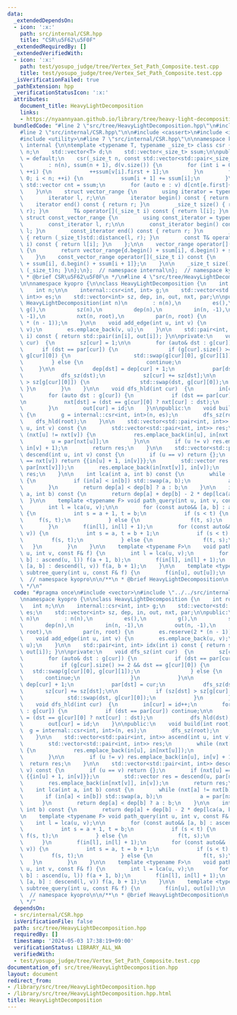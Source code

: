 ```yaml
---
data:
  _extendedDependsOn:
  - icon: ':x:'
    path: src/internal/CSR.hpp
    title: "CSR\u5F62\u5F0F"
  _extendedRequiredBy: []
  _extendedVerifiedWith:
  - icon: ':x:'
    path: test/yosupo_judge/tree/Vertex_Set_Path_Composite.test.cpp
    title: test/yosupo_judge/tree/Vertex_Set_Path_Composite.test.cpp
  _isVerificationFailed: true
  _pathExtension: hpp
  _verificationStatusIcon: ':x:'
  attributes:
    document_title: HeavyLightDecomposition
    links:
    - https://nyaannyaan.github.io/library/tree/heavy-light-decomposition.hpp
  bundledCode: "#line 2 \"src/tree/HeavyLightDecomposition.hpp\"\n#include <vector>\n\
    #line 2 \"src/internal/CSR.hpp\"\n\n#include <cassert>\n#include <iterator>\n\
    #include <utility>\n#line 7 \"src/internal/CSR.hpp\"\n\nnamespace kyopro {\nnamespace\
    \ internal {\n\ntemplate <typename T, typename _size_t> class csr {\n    _size_t\
    \ n;\n    std::vector<T> d;\n    std::vector<_size_t> ssum;\n\npublic:\n    csr()\
    \ = default;\n    csr(_size_t n, const std::vector<std::pair<_size_t, T>>& v)\n\
    \        : n(n), ssum(n + 1), d(v.size()) {\n        for (int i = 0; i < (int)v.size();\
    \ ++i) {\n            ++ssum[v[i].first + 1];\n        }\n        for (int i =\
    \ 0; i < n; ++i) {\n            ssum[i + 1] += ssum[i];\n        }\n\n       \
    \ std::vector cnt = ssum;\n        for (auto e : v) d[cnt[e.first]++] = e.second;\n\
    \    }\n\n    struct vector_range {\n        using iterator = typename std::vector<T>::iterator;\n\
    \        iterator l, r;\n\n        iterator begin() const { return l; }\n    \
    \    iterator end() const { return r; }\n        _size_t size() { return std::distance(l,\
    \ r); }\n        T& operator[](_size_t i) const { return l[i]; }\n    };\n   \
    \ struct const_vector_range {\n        using const_iterator = typename std::vector<T>::const_iterator;\n\
    \        const_iterator l, r;\n\n        const_iterator begin() const { return\
    \ l; }\n        const_iterator end() const { return r; }\n        _size_t size()\
    \ { return (_size_t)std::distance(l, r); }\n        const T& operator[](_size_t\
    \ i) const { return l[i]; }\n    };\n\n    vector_range operator[](_size_t i)\
    \ {\n        return vector_range{d.begin() + ssum[i], d.begin() + ssum[i + 1]};\n\
    \    }\n    const_vector_range operator[](_size_t i) const {\n        return const_vector_range{d.begin()\
    \ + ssum[i], d.begin() + ssum[i + 1]};\n    }\n\n    _size_t size() const { return\
    \ (_size_t)n; }\n};\n};  // namespace internal\n};  // namespace kyopro\n\n/**\n\
    \ * @brief CSR\u5F62\u5F0F\n */\n#line 4 \"src/tree/HeavyLightDecomposition.hpp\"\
    \n\nnamespace kyopro {\n\nclass HeavyLightDecomposition {\n    int root, id;\n\
    \    int n;\n\n    internal::csr<int, int> g;\n    std::vector<std::pair<int,\
    \ int>> es;\n    std::vector<int> sz, dep, in, out, nxt, par;\n\npublic:\n   \
    \ HeavyLightDecomposition(int n)\n        : n(n),\n          es(),\n         \
    \ g(),\n          sz(n),\n          dep(n),\n          in(n, -1),\n          out(n,\
    \ -1),\n          nxt(n, root),\n          par(n, root) {\n        es.reserve(2\
    \ * (n - 1));\n    }\n\n    void add_edge(int u, int v) {\n        es.emplace_back(u,\
    \ v);\n        es.emplace_back(v, u);\n    }\n\n    std::pair<int, int> idx(int\
    \ i) const { return std::pair(in[i], out[i]); }\n\nprivate:\n    void dfs_sz(int\
    \ cur)  {\n        sz[cur] = 1;\n\n        for (auto& dst : g[cur]) {\n      \
    \      if (dst == par[cur]) {\n                if (g[cur].size() >= 2 && dst ==\
    \ g[cur][0]) {\n                    std::swap(g[cur][0], g[cur][1]);\n       \
    \         } else {\n                    continue;\n                }\n       \
    \     }\n\n            dep[dst] = dep[cur] + 1;\n            par[dst] = cur;\n\
    \            dfs_sz(dst);\n            sz[cur] += sz[dst];\n\n            if (sz[dst]\
    \ > sz[g[cur][0]]) {\n                std::swap(dst, g[cur][0]);\n           \
    \ }\n        }\n    }\n\n    void dfs_hld(int cur)  {\n        in[cur] = id++;\n\
    \        for (auto dst : g[cur]) {\n            if (dst == par[cur]) continue;\n\
    \n            nxt[dst] = (dst == g[cur][0] ? nxt[cur] : dst);\n            dfs_hld(dst);\n\
    \        }\n        out[cur] = id;\n    }\n\npublic:\n    void build(int root)\
    \ {\n        g = internal::csr<int, int>(n, es);\n        dfs_sz(root);\n    \
    \    dfs_hld(root);\n    }\n\n    std::vector<std::pair<int, int>> ascend(int\
    \ u, int v) const {\n        std::vector<std::pair<int, int>> res;\n        while\
    \ (nxt[u] != nxt[v]) {\n            res.emplace_back(in[u], in[nxt[u]]);\n   \
    \         u = par[nxt[u]];\n        }\n\n        if (u != v) res.emplace_back(in[u],\
    \ in[v] + 1);\n        return res;\n    }\n\n    std::vector<std::pair<int, int>>\
    \ descend(int u, int v) const {\n        if (u == v) return {};\n        if (nxt[u]\
    \ == nxt[v]) return {{in[u] + 1, in[v]}};\n        std::vector res = descend(u,\
    \ par[nxt[v]]);\n        res.emplace_back(in[nxt[v]], in[v]);\n        return\
    \ res;\n    }\n\n    int lca(int a, int b) const {\n        while (nxt[a] != nxt[b])\
    \ {\n            if (in[a] < in[b]) std::swap(a, b);\n            a = par[nxt[a]];\n\
    \        }\n        return dep[a] < dep[b] ? a : b;\n    }\n\n    int dist(int\
    \ a, int b) const {\n        return dep[a] + dep[b] - 2 * dep[lca(a, b)];\n  \
    \  }\n\n    template <typename F> void path_query(int u, int v, const F& f) {\n\
    \        int l = lca(u, v);\n\n        for (const auto&& [a, b] : ascend(u, l))\
    \ {\n            int s = a + 1, t = b;\n            if (s < t) {\n           \
    \     f(s, t);\n            } else {\n                f(t, s);\n            }\n\
    \        }\n        f(in[l], in[l] + 1);\n        for (const auto&& [a, b] : descend(l,\
    \ v)) {\n            int s = a, t = b + 1;\n            if (s < t) {\n       \
    \         f(s, t);\n            } else {\n                f(t, s);\n         \
    \   }\n        }\n    }\n\n    template <typename F>\n    void path_noncommutative_query(int\
    \ u, int v, const F& f) {\n        int l = lca(u, v);\n        for (auto&& [a,\
    \ b] : ascend(u, l)) f(a + 1, b);\n        f(in[l], in[l] + 1);\n        for (auto&&\
    \ [a, b] : descend(l, v)) f(a, b + 1);\n    }\n\n    template <typename F> void\
    \ subtree_query(int u, const F& f) {\n        f(in[u], out[u]);\n    }\n};\n};\
    \  // namespace kyopro\n\n/**\n * @brief HeavyLightDecomposition\n * @see https://nyaannyaan.github.io/library/tree/heavy-light-decomposition.hpp\n\
    \ */\n"
  code: "#pragma once\n#include <vector>\n#include \"../../src/internal/CSR.hpp\"\n\
    \nnamespace kyopro {\n\nclass HeavyLightDecomposition {\n    int root, id;\n \
    \   int n;\n\n    internal::csr<int, int> g;\n    std::vector<std::pair<int, int>>\
    \ es;\n    std::vector<int> sz, dep, in, out, nxt, par;\n\npublic:\n    HeavyLightDecomposition(int\
    \ n)\n        : n(n),\n          es(),\n          g(),\n          sz(n),\n   \
    \       dep(n),\n          in(n, -1),\n          out(n, -1),\n          nxt(n,\
    \ root),\n          par(n, root) {\n        es.reserve(2 * (n - 1));\n    }\n\n\
    \    void add_edge(int u, int v) {\n        es.emplace_back(u, v);\n        es.emplace_back(v,\
    \ u);\n    }\n\n    std::pair<int, int> idx(int i) const { return std::pair(in[i],\
    \ out[i]); }\n\nprivate:\n    void dfs_sz(int cur)  {\n        sz[cur] = 1;\n\n\
    \        for (auto& dst : g[cur]) {\n            if (dst == par[cur]) {\n    \
    \            if (g[cur].size() >= 2 && dst == g[cur][0]) {\n                 \
    \   std::swap(g[cur][0], g[cur][1]);\n                } else {\n             \
    \       continue;\n                }\n            }\n\n            dep[dst] =\
    \ dep[cur] + 1;\n            par[dst] = cur;\n            dfs_sz(dst);\n     \
    \       sz[cur] += sz[dst];\n\n            if (sz[dst] > sz[g[cur][0]]) {\n  \
    \              std::swap(dst, g[cur][0]);\n            }\n        }\n    }\n\n\
    \    void dfs_hld(int cur)  {\n        in[cur] = id++;\n        for (auto dst\
    \ : g[cur]) {\n            if (dst == par[cur]) continue;\n\n            nxt[dst]\
    \ = (dst == g[cur][0] ? nxt[cur] : dst);\n            dfs_hld(dst);\n        }\n\
    \        out[cur] = id;\n    }\n\npublic:\n    void build(int root) {\n      \
    \  g = internal::csr<int, int>(n, es);\n        dfs_sz(root);\n        dfs_hld(root);\n\
    \    }\n\n    std::vector<std::pair<int, int>> ascend(int u, int v) const {\n\
    \        std::vector<std::pair<int, int>> res;\n        while (nxt[u] != nxt[v])\
    \ {\n            res.emplace_back(in[u], in[nxt[u]]);\n            u = par[nxt[u]];\n\
    \        }\n\n        if (u != v) res.emplace_back(in[u], in[v] + 1);\n      \
    \  return res;\n    }\n\n    std::vector<std::pair<int, int>> descend(int u, int\
    \ v) const {\n        if (u == v) return {};\n        if (nxt[u] == nxt[v]) return\
    \ {{in[u] + 1, in[v]}};\n        std::vector res = descend(u, par[nxt[v]]);\n\
    \        res.emplace_back(in[nxt[v]], in[v]);\n        return res;\n    }\n\n\
    \    int lca(int a, int b) const {\n        while (nxt[a] != nxt[b]) {\n     \
    \       if (in[a] < in[b]) std::swap(a, b);\n            a = par[nxt[a]];\n  \
    \      }\n        return dep[a] < dep[b] ? a : b;\n    }\n\n    int dist(int a,\
    \ int b) const {\n        return dep[a] + dep[b] - 2 * dep[lca(a, b)];\n    }\n\
    \n    template <typename F> void path_query(int u, int v, const F& f) {\n    \
    \    int l = lca(u, v);\n\n        for (const auto&& [a, b] : ascend(u, l)) {\n\
    \            int s = a + 1, t = b;\n            if (s < t) {\n               \
    \ f(s, t);\n            } else {\n                f(t, s);\n            }\n  \
    \      }\n        f(in[l], in[l] + 1);\n        for (const auto&& [a, b] : descend(l,\
    \ v)) {\n            int s = a, t = b + 1;\n            if (s < t) {\n       \
    \         f(s, t);\n            } else {\n                f(t, s);\n         \
    \   }\n        }\n    }\n\n    template <typename F>\n    void path_noncommutative_query(int\
    \ u, int v, const F& f) {\n        int l = lca(u, v);\n        for (auto&& [a,\
    \ b] : ascend(u, l)) f(a + 1, b);\n        f(in[l], in[l] + 1);\n        for (auto&&\
    \ [a, b] : descend(l, v)) f(a, b + 1);\n    }\n\n    template <typename F> void\
    \ subtree_query(int u, const F& f) {\n        f(in[u], out[u]);\n    }\n};\n};\
    \  // namespace kyopro\n\n/**\n * @brief HeavyLightDecomposition\n * @see https://nyaannyaan.github.io/library/tree/heavy-light-decomposition.hpp\n\
    \ */"
  dependsOn:
  - src/internal/CSR.hpp
  isVerificationFile: false
  path: src/tree/HeavyLightDecomposition.hpp
  requiredBy: []
  timestamp: '2024-05-03 17:38:19+09:00'
  verificationStatus: LIBRARY_ALL_WA
  verifiedWith:
  - test/yosupo_judge/tree/Vertex_Set_Path_Composite.test.cpp
documentation_of: src/tree/HeavyLightDecomposition.hpp
layout: document
redirect_from:
- /library/src/tree/HeavyLightDecomposition.hpp
- /library/src/tree/HeavyLightDecomposition.hpp.html
title: HeavyLightDecomposition
---
```

